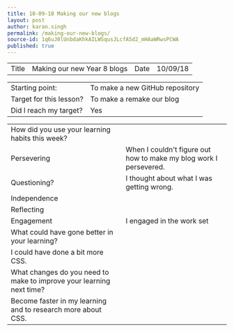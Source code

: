 ```yaml
---
title: 10-09-18 Making our new blogs
layout: post
author: karan.singh
permalink: /making-our-new-blogs/
source-id: 1q6uJ0lUnbdaKhkAILWSqusJLcfA5d2_mHAaWRwsPCWA
published: true
---
```

<table>
  <tr>
    <td>Title</td>
    <td>Making our new Year 8 blogs</td>
    <td>Date</td>
    <td>10/09/18</td>
  </tr>
</table>


<table>
  <tr>
    <td>Starting point:</td>
    <td>To make a new GitHub repository</td>
  </tr>
  <tr>
    <td>Target for this lesson?</td>
    <td>To make a remake our blog </td>
  </tr>
  <tr>
    <td>Did I reach my target? </td>
    <td>Yes</td>
  </tr>
</table>


<table>
  <tr>
    <td>How did you use your learning habits this week?</td>
    <td></td>
  </tr>
  <tr>
    <td>Persevering</td>
    <td>When I couldn't figure out how to make my blog work I persevered.</td>
  </tr>
  <tr>
    <td>Questioning?</td>
    <td>I thought about what I was getting wrong.</td>
  </tr>
  <tr>
    <td>Independence</td>
    <td></td>
  </tr>
  <tr>
    <td>Reflecting</td>
    <td></td>
  </tr>
  <tr>
    <td>Engagement</td>
    <td>I engaged in the work set</td>
  </tr>
  <tr>
    <td>What could have gone better in your learning?</td>
    <td></td>
  </tr>
  <tr>
    <td>I could have done a bit more CSS.</td>
    <td></td>
  </tr>
  <tr>
    <td>What changes do you need to make to improve your learning next time?</td>
    <td></td>
  </tr>
  <tr>
    <td>Become faster in my learning and to research more about CSS. </td>
    <td></td>
  </tr>
</table>


